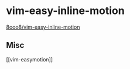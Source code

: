 # vim-easy-inline-motion

[8ooo8/vim-easy-inline-motion](https://github.com/8ooo8/vim-easy-inline-motion)

## Misc

[[vim-easymotion]]